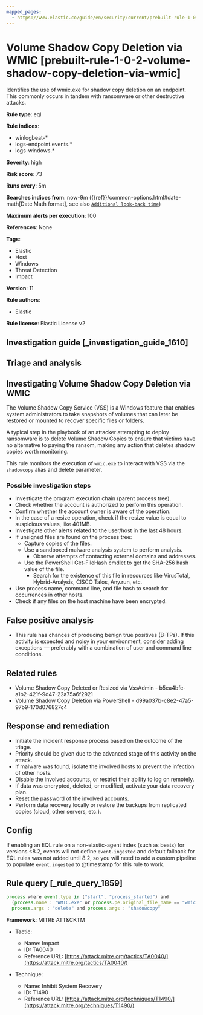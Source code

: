 ```yaml
---
mapped_pages:
  - https://www.elastic.co/guide/en/security/current/prebuilt-rule-1-0-2-volume-shadow-copy-deletion-via-wmic.html
---
```


# Volume Shadow Copy Deletion via WMIC [prebuilt-rule-1-0-2-volume-shadow-copy-deletion-via-wmic]

Identifies the use of wmic.exe for shadow copy deletion on an endpoint. This commonly occurs in tandem with ransomware or other destructive attacks.

**Rule type**: eql

**Rule indices**:

* winlogbeat-*
* logs-endpoint.events.*
* logs-windows.*

**Severity**: high

**Risk score**: 73

**Runs every**: 5m

**Searches indices from**: now-9m ({{ref}}/common-options.html#date-math[Date Math format], see also [`Additional look-back time`](docs-content://solutions/security/detect-and-alert/create-detection-rule.md#rule-schedule))

**Maximum alerts per execution**: 100

**References**: None

**Tags**:

* Elastic
* Host
* Windows
* Threat Detection
* Impact

**Version**: 11

**Rule authors**:

* Elastic

**Rule license**: Elastic License v2

## Investigation guide [_investigation_guide_1610]

## Triage and analysis

## Investigating Volume Shadow Copy Deletion via WMIC

The Volume Shadow Copy Service (VSS) is a Windows feature that enables system administrators to take snapshots of volumes
that can later be restored or mounted to recover specific files or folders.

A typical step in the playbook of an attacker attempting to deploy ransomware is to delete Volume Shadow
Copies to ensure that victims have no alternative to paying the ransom, making any action that deletes shadow
copies worth monitoring.

This rule monitors the execution of `wmic.exe` to interact with VSS via the `shadowcopy` alias and delete parameter.

### Possible investigation steps

- Investigate the program execution chain (parent process tree).
- Check whether the account is authorized to perform this operation.
- Confirm whether the account owner is aware of the operation.
- In the case of a resize operation, check if the resize value is equal to suspicious values, like 401MB.
- Investigate other alerts related to the user/host in the last 48 hours.
- If unsigned files are found on the process tree:
  - Capture copies of the files.
  - Use a sandboxed malware analysis system to perform analysis.
    - Observe attempts of contacting external domains and addresses.
  - Use the PowerShell Get-FileHash cmdlet to get the SHA-256 hash value of the file.
    - Search for the existence of this file in resources like VirusTotal, Hybrid-Analysis, CISCO Talos, Any.run, etc.
- Use process name, command line, and file hash to search for occurrences in other hosts.
- Check if any files on the host machine have been encrypted.


## False positive analysis

- This rule has chances of producing benign true positives (B-TPs). If this activity is expected and noisy in your
environment, consider adding exceptions — preferably with a combination of user and command line conditions.

## Related rules

- Volume Shadow Copy Deleted or Resized via VssAdmin - b5ea4bfe-a1b2-421f-9d47-22a75a6f2921
- Volume Shadow Copy Deletion via PowerShell - d99a037b-c8e2-47a5-97b9-170d076827c4

## Response and remediation

- Initiate the incident response process based on the outcome of the triage.
- Priority should be given due to the advanced stage of this activity on the attack.
- If malware was found, isolate the involved hosts to prevent the infection of other hosts.
- Disable the involved accounts, or restrict their ability to log on remotely.
- If data was encrypted, deleted, or modified, activate your data recovery plan.
- Reset the password of the involved accounts.
- Perform data recovery locally or restore the backups from replicated copies (cloud, other servers, etc.).


## Config

If enabling an EQL rule on a non-elastic-agent index (such as beats) for versions <8.2, events will not define `event.ingested` and default fallback for EQL rules was not added until 8.2, so you will need to add a custom pipeline to populate `event.ingested` to @timestamp for this rule to work.

## Rule query [_rule_query_1859]

```js
process where event.type in ("start", "process_started") and
  (process.name : "WMIC.exe" or process.pe.original_file_name == "wmic.exe") and
  process.args : "delete" and process.args : "shadowcopy"
```

**Framework**: MITRE ATT&CKTM

* Tactic:

    * Name: Impact
    * ID: TA0040
    * Reference URL: [https://attack.mitre.org/tactics/TA0040/](https://attack.mitre.org/tactics/TA0040/)

* Technique:

    * Name: Inhibit System Recovery
    * ID: T1490
    * Reference URL: [https://attack.mitre.org/techniques/T1490/](https://attack.mitre.org/techniques/T1490/)




